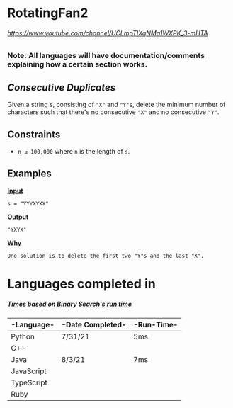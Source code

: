 # RotatingFan2
###### https://www.youtube.com/channel/UCLmpTIXqNMa1WXPK_3-mHTA

### Note: All languages will have documentation/comments explaining how a certain section works.
## _Consecutive Duplicates_

Given a string s, consisting of `"X"` and `"Y"`s, delete the minimum number of characters such that there's no consecutive `"X"` and no consecutive `"Y"`.

## Constraints
- `n ≤ 100,000` where `n` is the length of `s`.

## Examples
**<u>Input</u>**

``s = "YYYXYXX"``

**<u>Output</u>**

`"YXYX"`

**<u>Why</u>**

`One solution is to delete the first two "Y"s and the last "X".`

# Languages completed in
##### Times based on  [Binary Search's](https://binarysearch.com/problems/Consecutive-Duplicates) run time
| -Language-   | -Date Completed- | -Run-Time- |
|------------|----------------|----------|
| Python     | 7/31/21        | 5ms      |
| C++        |                |          |
| Java       | 8/3/21         |  7ms        |
| JavaScript |                |          |
| TypeScript |                |          |
| Ruby       |                |          |
